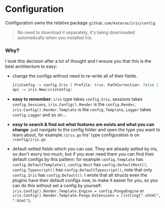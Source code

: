 # Configuration

Configuration owns the relative package `github.com/kataras/iris/config` 

>  No need to download it separately, it's being downloaded automatically when you installed Iris.

### Why?
I took this decision after a lot of thought and I ensure you that this is the best
architecture to easy:

- change the configs without need to re-write all of their fields.
	```go
	irisConfig := config.Iris { Profile: true, PathCorrection: false }
	api := iris.New(irisConfig)
	```
- **easy to remember**: `iris` type takes `config.Iris`, sessions takes `config.Sessions`, `iris.Config().Render` is the `config.Render`, `iris.Config().Render.Template` is the `config.Template`, `Logger` takes `config.Logger` and so on...

- **easy to search & find out what features are exists and what you can change**: just navigate to the config folder and open the type you want to learn about, for example `/iris.go` Iris' type configuration is on `/config/iris.go`

- default setted fields which you can use. They are already setted by iris, so don't worry too much, but if you ever need them you can find their default configs by this pattern: for example `config.Template` has `config.DefaultTemplate()`, `config.Rest` has `config.DefaultRest()`, `config.Typescript()` has `config.DefaultTypescript()`, note that only `config.Iris` has `config.Default()`. I wrote that all structs even the plugins have their default configs now, to make it easier for you, so you can do this without set a config by yourself: `iris.Config().Render.Template.Engine = config.PongoEngine` or `iris.Config().Render.Template.Pongo.Extensions = []string{".xhtml", ".html"}`.


